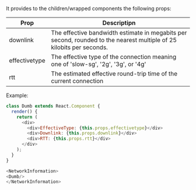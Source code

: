 It provides to the children/wrapped components the following props:

| Prop        | Descriptipn     |
| ------------- |-------------|
| downlink      | The effective bandwidth estimate in megabits per second, rounded to the nearest multiple of 25 kilobits per seconds. |
| effectivetype  | The effective type of the connection meaning one of 'slow-sg', '2g', '3g', or '4g' |
| rtt  | The estimated effective round-trip time of the current connection  |

Example:

```js
class Dumb extends React.Component {
  render() {
    return (
      <div>
        <div>EffectiveType: {this.props.effectivetype}</div>
        <div>Downlink: {this.props.downlink}</div>
        <div>RTT: {this.props.rtt}</div>
      </div>
    );
  }
}

<NetworkInformation>
<Dumb/>
</NetworkInformation>
```
